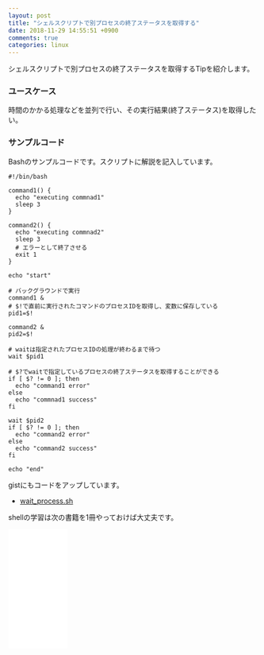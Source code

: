 ```yaml
---
layout: post
title: "シェルスクリプトで別プロセスの終了ステータスを取得する"
date: 2018-11-29 14:55:51 +0900
comments: true
categories: linux
---
```


シェルスクリプトで別プロセスの終了ステータスを取得するTipを紹介します。

### ユースケース

時間のかかる処理などを並列で行い、その実行結果(終了ステータス)を取得したい。

### サンプルコード

Bashのサンプルコードです。スクリプトに解説を記入しています。

```
#!/bin/bash

command1() {
  echo "executing commnad1"
  sleep 3
}

command2() {
  echo "executing commnad2"
  sleep 3
  # エラーとして終了させる
  exit 1
}

echo "start"

# バックグラウンドで実行
command1 &
# $!で直前に実行されたコマンドのプロセスIDを取得し、変数に保存している
pid1=$!

command2 &
pid2=$!

# waitは指定されたプロセスIDの処理が終わるまで待つ
wait $pid1

# $?でwaitで指定しているプロセスの終了ステータスを取得することができる
if [ $? != 0 ]; then
  echo "command1 error"
else
  echo "commnad1 success"
fi

wait $pid2
if [ $? != 0 ]; then
  echo "command2 error"
else
  echo "command2 success"
fi

echo "end"
```

gistにもコードをアップしています。

* <a href="https://gist.github.com/shoyan/6f45b6a005fd34a44264fa1dcb4d56e6" target="_blank">wait_process.sh</a>

shellの学習は次の書籍を1冊やっておけば大丈夫です。

<iframe style="width:120px;height:240px;" marginwidth="0" marginheight="0" scrolling="no" frameborder="0" src="//rcm-fe.amazon-adsystem.com/e/cm?lt1=_blank&bc1=000000&IS2=1&bg1=FFFFFF&fc1=000000&lc1=0000FF&t=syoyama-22&language=ja_JP&o=9&p=8&l=as4&m=amazon&f=ifr&ref=as_ss_li_til&asins=4797321946&linkId=98e93361f2c0071d8749d5526b9a8b64"></iframe>
